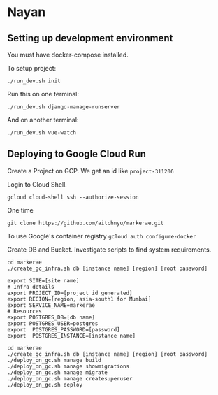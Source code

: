 # Nayan

## Setting up development environment

You must have docker-compose installed.

To setup project:

`./run_dev.sh init`

Run this on one terminal:

`./run_dev.sh django-manage-runserver`

And on another terminal:

`./run_dev.sh vue-watch`

## Deploying to Google Cloud Run

Create a Project on GCP. We get an id like `project-311206`

Login to Cloud Shell.
```
gcloud cloud-shell ssh --authorize-session
```

One time
```
git clone https://github.com/aitchnyu/markerae.git
```

To use Google's container registry
```gcloud auth configure-docker```

Create DB and Bucket. Investigate scripts to find system requirements.
```
cd markerae
./create_gc_infra.sh db [instance name] [region] [root password]
```

```
export SITE=[site name]
# Infra details
export PROJECT_ID=[project id generated]
export REGION=[region, asia-south1 for Mumbai]
export SERVICE_NAME=markerae
# Resources
export POSTGRES_DB=[db name]
export POSTGRES_USER=postgres
export  POSTGRES_PASSWORD=[password]
export  POSTGRES_INSTANCE=[instance name]
```

```
cd markerae
./create_gc_infra.sh db [instance name] [region] [root password]
./deploy_on_gc.sh manage build
./deploy_on_gc.sh manage showmigrations
./deploy_on_gc.sh manage migrate
./deploy_on_gc.sh manage createsuperuser
./deploy_on_gc.sh deploy
```
